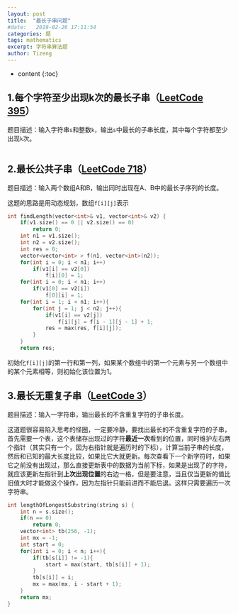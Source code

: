 ```yaml
---
layout: post
title:  "最长子串问题"
#date:   2019-02-26 17:11:54
categories: 题
tags: mathematics
excerpt: 字符串算法题
author: Tizeng
---
```


* content
{:toc}

## 1.每个字符至少出现k次的最长子串（[LeetCode 395](https://leetcode.com/problems/longest-substring-with-at-least-k-repeating-characters/)）

题目描述：输入字符串`s`和整数`k`，输出`s`中最长的子串长度，其中每个字符都至少出现`k`次。

```c++

```

## 2.最长公共子串（[LeetCode 718](https://leetcode.com/problems/maximum-length-of-repeated-subarray/)）

题目描述：输入两个数组A和B，输出同时出现在A、B中的最长子序列的长度。

这题的思路是用动态规划，数组`f[i][j]`表示

```c++
int findLength(vector<int>& v1, vector<int>& v2) {
    if(v1.size() == 0 || v2.size() == 0)
        return 0;
    int n1 = v1.size();
    int n2 = v2.size();
    int res = 0;
    vector<vector<int> > f(n1, vector<int>(n2));
    for(int i = 0; i < n1; i++)
        if(v1[i] == v2[0])
            f[i][0] = 1;
    for(int i = 0; i < n1; i++)
        if(v1[0] == v2[i])
            f[0][i] = 1;
    for(int i = 1; i < n1; i++){
        for(int j = 1; j < n2; j++){
            if(v1[i] == v2[j])
                f[i][j] = f[i - 1][j - 1] + 1;
            res = max(res, f[i][j]);
        }
    }
    return res;
```

初始化`f[i][j]`的第一行和第一列，如果某个数组中的第一个元素与另一个数组中的某个元素相等，则初始化该位置为1。

## 3.最长无重复子串（[LeetCode 3](https://leetcode.com/problems/longest-substring-without-repeating-characters/)）

题目描述：输入一字符串，输出最长的不含重复字符的子串长度。

这道题很容易陷入思考的怪圈，一定要冷静，要找出最长的不含重复字符的子串，首先需要一个表，这个表储存出现过的字符**最近一次**看到的位置，同时维护左右两个指针（其实只有一个，因为右指针就是遍历时的下标），计算当前子串的长度，然后和已知的最大长度比较，如果比它大就更新。每次查看下一个新字符时，如果它之前没有出现过，那么直接更新表中的数据为当前下标，如果是出现了的字符，就应该更新左指针到**上次出现位置**的右边一格，但是要注意，当且仅当更新的值比旧值大时才能做这个操作，因为左指针只能前进而不能后退。这样只需要遍历一次字符串。

```c++
int lengthOfLongestSubstring(string s) {
    int n = s.size();
    if(n == 0)
        return 0;
    vector<int> tb(256, -1);
    int mx = -1;
    int start = 0;
    for(int i = 0; i < n; i++){
        if(tb[s[i]] != -1){
            start = max(start, tb[s[i]] + 1);
        }
        tb[s[i]] = i;
        mx = max(mx, i - start + 1);
    }
    return mx;
}
```